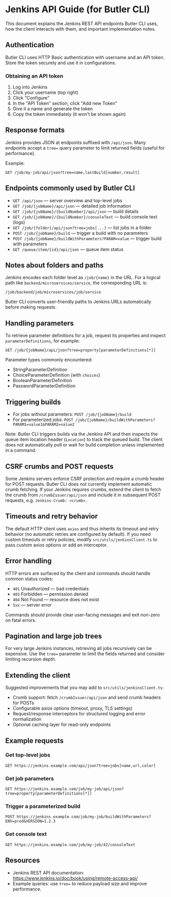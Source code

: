 # Jenkins API Guide (for Butler CLI)

This document explains the Jenkins REST API endpoints Butler CLI uses, how the client interacts with them, and important implementation notes.

## Authentication

Butler CLI uses HTTP Basic authentication with username and an API token. Store the token securely and use it in configurations.

### Obtaining an API token

1. Log into Jenkins
2. Click your username (top right)
3. Click "Configure"
4. In the "API Token" section, click "Add new Token"
5. Give it a name and generate the token
6. Copy the token immediately (it won't be shown again)

## Response formats

Jenkins provides JSON at endpoints suffixed with `/api/json`. Many endpoints accept a `tree=` query parameter to limit returned fields (useful for performance).

Example:

```
GET /job/my-job/api/json?tree=name,lastBuild[number,result]
```

## Endpoints commonly used by Butler CLI

- `GET /api/json` — server overview and top-level jobs
- `GET /job/{jobName}/api/json` — detailed job information
- `GET /job/{jobName}/{buildNumber}/api/json` — build details
- `GET /job/{jobName}/{buildNumber}/consoleText` — build console text (logs)
- `GET /job/{folder}/api/json?tree=jobs[...]` — list jobs in a folder
- `POST /job/{jobName}/build` — trigger a build with no parameters
- `POST /job/{jobName}/buildWithParameters?PARAM=value` — trigger build with parameters
- `GET /queue/item/{id}/api/json` — queue item status

## Notes about folders and paths

Jenkins encodes each folder level as `/job/{name}` in the URL. For a logical path like `backend/microservices/service`, the corresponding URL is:

```
/job/backend/job/microservices/job/service
```

Butler CLI converts user-friendly paths to Jenkins URLs automatically before making requests.

## Handling parameters

To retrieve parameter definitions for a job, request its properties and inspect `parameterDefinitions`, for example:

```
GET /job/{jobName}/api/json?tree=property[parameterDefinitions[*]]
```

Parameter types commonly encountered:
- StringParameterDefinition
- ChoiceParameterDefinition (with `choices`)
- BooleanParameterDefinition
- PasswordParameterDefinition

## Triggering builds

- For jobs without parameters: `POST /job/{jobName}/build`
- For parameterized jobs: `POST /job/{jobName}/buildWithParameters?PARAM1=value1&PARAM2=value2`

Note: Butler CLI triggers builds via the Jenkins API and then inspects the queue item location header (`Location`) to track the queued build. The client does not automatically poll or wait for build completion unless implemented in a command.

## CSRF crumbs and POST requests

Some Jenkins servers enforce CSRF protection and require a crumb header for POST requests. Butler CLI does not currently implement automatic crumb fetching. If your Jenkins requires crumbs, extend the client to fetch the crumb from `/crumbIssuer/api/json` and include it in subsequent POST requests, e.g. `Jenkins-Crumb: <crumb>`.

## Timeouts and retry behavior

The default HTTP client uses `axios` and thus inherits its timeout and retry behavior (no automatic retries are configured by default). If you need custom timeouts or retry policies, modify `src/utils/jenkinsClient.ts` to pass custom axios options or add an interceptor.

## Error handling

HTTP errors are surfaced by the client and commands should handle common status codes:

- `401` Unauthorized — bad credentials
- `403` Forbidden — permission denied
- `404` Not Found — resource does not exist
- `5xx` — server error

Commands should provide clear user-facing messages and exit non-zero on fatal errors.

## Pagination and large job trees

For very large Jenkins instances, retrieving all jobs recursively can be expensive. Use the `tree=` parameter to limit the fields returned and consider limiting recursion depth.

## Extending the client

Suggested improvements that you may add to `src/utils/jenkinsClient.ts`:

- Crumb support: fetch `/crumbIssuer/api/json` and send crumb headers for POSTs
- Configurable axios options (timeout, proxy, TLS settings)
- Request/response interceptors for structured logging and error normalization
- Optional caching layer for read-only endpoints

## Example requests

### Get top-level jobs

```
GET https://jenkins.example.com/api/json?tree=jobs[name,url,color]
```

### Get job parameters

```
GET https://jenkins.example.com/job/my-job/api/json?tree=property[parameterDefinitions[*]]
```

### Trigger a parameterized build

```
POST https://jenkins.example.com/job/my-job/buildWithParameters?ENV=prod&VERSION=1.2.3
```

### Get console text

```
GET https://jenkins.example.com/job/my-job/42/consoleText
```

## Resources

- Jenkins REST API documentation: https://www.jenkins.io/doc/book/using/remote-access-api/
- Example queries: use `tree=` to reduce payload size and improve performance.
